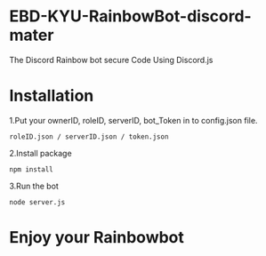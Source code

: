 # EBD-KYU-RainbowBot-discord-mater
The Discord Rainbow bot secure Code Using Discord.js
# Installation
1.Put your ownerID, roleID, serverID, bot_Token in to config.json file. <br>
```
roleID.json / serverID.json / token.json 
```
2.Install package <br>
```
npm install
```
3.Run the bot 
```
node server.js
```
# Enjoy your Rainbowbot
